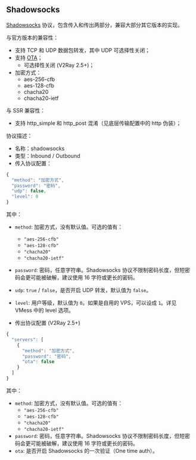 ## Shadowsocks
[Shadowsocks](https://zh.wikipedia.org/wiki/Shadowsocks) 协议，包含传入和传出两部分，兼容大部分其它版本的实现。

与官方版本的兼容性：
* 支持 TCP 和 UDP 数据包转发，其中 UDP 可选择性关闭；
* 支持 [OTA](https://shadowsocks.org/en/spec/one-time-auth.html)；
  * 可选择性关闭 (V2Ray 2.5+)；
* 加密方式：
  * aes-256-cfb
  * aes-128-cfb
  * chacha20
  * chacha20-ietf

与 SSR 兼容性：
* 支持 http_simple 和 http_post 混淆（见底层传输配置中的 http 伪装）；

协议描述：
* 名称：shadowsocks
* 类型：Inbound / Outbound
* 传入协议配置：

```javascript
{
  "method": "加密方式",
  "password": "密码",
  "udp": false,
  "level": 0
}
```

其中：
* `method`: 加密方式，没有默认值。可选的值有：
  * `"aes-256-cfb"`
  * `"aes-128-cfb"`
  * `"chacha20"`
  * `"chacha20-ietf"`
* `password`: 密码，任意字符串。Shadowsocks 协议不限制密码长度，但短密码会更可能被破解，建议使用 16 字符或更长的密码。
* `udp`: `true` / `false`，是否开启 UDP 转发，默认值为 `false`。
* `level`: 用户等级，默认值为 `0`。如果是自用的 VPS，可以设成 `1`。详见 VMess 中的 level 选项。

* 传出协议配置 (V2Ray 2.5+)
```javascript
{
  "servers": [
    {
      "method": "加密方式",
      "password": "密码",
      "ota": false
    }
  ]
}
```

其中：
* `method`: 加密方式，没有默认值。可选的值有：
  * `"aes-256-cfb"`
  * `"aes-128-cfb"`
  * `"chacha20"`
  * `"chacha20-ietf"`
* `password`: 密码，任意字符串。Shadowsocks 协议不限制密码长度，但短密码会更可能被破解，建议使用 16 字符或更长的密码。
* `ota`: 是否开启 Shadowsocks 的一次验证（One time auth）。
